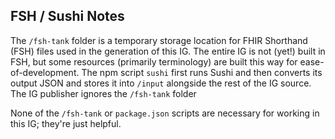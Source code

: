## FSH / Sushi Notes
The `/fsh-tank` folder is a temporary storage location for FHIR Shorthand (FSH) files used in the generation of this IG. 
The entire IG is not (yet!) built in FSH, but some resources (primarily terminology) are built this way for ease-of-development. 
The npm script `sushi` first runs Sushi and then converts its output JSON and stores it into `/input` alongside the rest of the IG source.
The IG publisher ignores the `/fsh-tank` folder

None of the `/fsh-tank` or `package.json` scripts are necessary for working in this IG; they're just helpful.